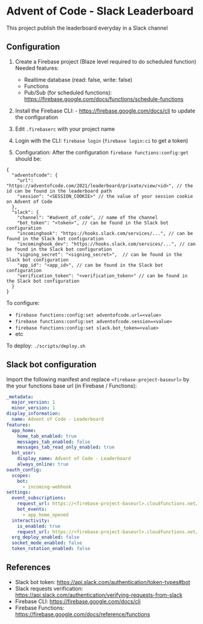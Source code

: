 # Advent of Code - Slack Leaderboard

This project publish the leaderboard everyday in a Slack channel

## Configuration
1. Create a Firebase project (Blaze level required to do scheduled function)
    Needed features:
    - Realtime database (read: false, write: false)
    - Functions
    - Pub/Sub (for scheduled functions): https://firebase.google.com/docs/functions/schedule-functions
  
2. Install the Firebase CLI: - https://firebase.google.com/docs/cli to update the configuration
   
3. Edit `.firebaserc` with your project name
   
4. Login with the CLI: `firebase login` (`firebase login:ci` to get a token)
   
5. Configuration:
   After the configuration `firebase functions:config:get` should be: 
``` (json)
{
  "adventofcode": {
    "url": "https://adventofcode.com/2021/leaderboard/private/view/<id>", // the id can be found in the leaderboard path
    "session": "<SESSION_COOKIE>" // the value of your session cookie on Advent of Code
  },
  "slack": {
    "channel": "#advent_of_code", // name of the channel
    "bot_token": "<token>", // can be found in the Slack bot configuration
    "incominghook": "https://hooks.slack.com/services/...", // can be found in the Slack bot configuration
    "incominghook_dev": "https://hooks.slack.com/services/...", // can be found in the Slack bot configuration
    "signing_secret": "<signing_secret>",  // can be found in the Slack bot configuration
    "app_id": "<app_id>", // can be found in the Slack bot configuration
    "verification_token": "<verification_token>" // can be found in the Slack bot configuration
  }
}
```
   To configure:
   - `firebase functions:config:set adventofcode.url=<value>`
   - `firebase functions:config:set adventofcode.session=<value>`
   - `firebase functions:config:set slack.bot_token=<value>`
   - etc 

To deploy:
`./scripts/deploy.sh`

## Slack bot configuration
Import the following manifest and replace `<firebase-project-baseurl>` by the your functions base url (in Firebase / Functions): 
``` yaml
_metadata:
  major_version: 1
  minor_version: 1
display_information:
  name: Advent of Code - Leaderboard
features:
  app_home:
    home_tab_enabled: true
    messages_tab_enabled: false
    messages_tab_read_only_enabled: true
  bot_user:
    display_name: Advent of Code - Leaderboard
    always_online: true
oauth_config:
  scopes:
    bot:
      - incoming-webhook
settings:
  event_subscriptions:
    request_url: https://<firebase-project-baseurl>.cloudfunctions.net/slackEvents
    bot_events:
      - app_home_opened
  interactivity:
    is_enabled: true
    request_url: https://<firebase-project-baseurl>.cloudfunctions.net/slackPayloads
  org_deploy_enabled: false
  socket_mode_enabled: false
  token_rotation_enabled: false

```

## References

- Slack bot token: https://api.slack.com/authentication/token-types#bot
- Slack requests verification: https://api.slack.com/authentication/verifying-requests-from-slack
-  Firebase CLI: https://firebase.google.com/docs/cli
-  Firebase Functions: https://firebase.google.com/docs/reference/functions